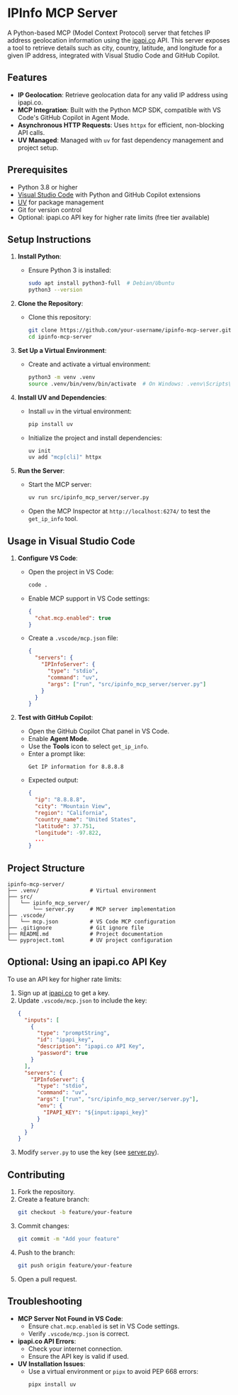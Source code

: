 
# IPInfo MCP Server

A Python-based MCP (Model Context Protocol) server that fetches IP address geolocation information using the [ipapi.co](https://ipapi.co/) API. This server exposes a tool to retrieve details such as city, country, latitude, and longitude for a given IP address, integrated with Visual Studio Code and GitHub Copilot.

## Features

- **IP Geolocation**: Retrieve geolocation data for any valid IP address using ipapi.co.
- **MCP Integration**: Built with the Python MCP SDK, compatible with VS Code's GitHub Copilot in Agent Mode.
- **Asynchronous HTTP Requests**: Uses `httpx` for efficient, non-blocking API calls.
- **UV Managed**: Managed with `uv` for fast dependency management and project setup.

## Prerequisites

- Python 3.8 or higher
- [Visual Studio Code](https://code.visualstudio.com/) with Python and GitHub Copilot extensions
- [UV](https://docs.astral.sh/uv/) for package management
- Git for version control
- Optional: ipapi.co API key for higher rate limits (free tier available)

## Setup Instructions

1. **Install Python**:
   - Ensure Python 3 is installed:
     ```bash
     sudo apt install python3-full  # Debian/Ubuntu
     python3 --version
     ```

2. **Clone the Repository**:
   - Clone this repository:
     ```bash
     git clone https://github.com/your-username/ipinfo-mcp-server.git
     cd ipinfo-mcp-server
     ```

3. **Set Up a Virtual Environment**:
   - Create and activate a virtual environment:
     ```bash
     python3 -m venv .venv
     source .venv/bin/venv/bin/activate  # On Windows: .venv\Scripts\activate
     ```

4. **Install UV and Dependencies**:
   - Install `uv` in the virtual environment:
     ```bash
     pip install uv
     ```
   - Initialize the project and install dependencies:
     ```bash
     uv init
     uv add "mcp[cli]" httpx
     ```

5. **Run the Server**:
   - Start the MCP server:
     ```bash
     uv run src/ipinfo_mcp_server/server.py
     ```
   - Open the MCP Inspector at `http://localhost:6274/` to test the `get_ip_info` tool.

## Usage in Visual Studio Code

1. **Configure VS Code**:
   - Open the project in VS Code:
     ```bash
     code .
     ```
   - Enable MCP support in VS Code settings:
     ```json
     {
       "chat.mcp.enabled": true
     }
     ```
   - Create a `.vscode/mcp.json` file:
     ```json
     {
       "servers": {
         "IPInfoServer": {
           "type": "stdio",
           "command": "uv",
           "args": ["run", "src/ipinfo_mcp_server/server.py"]
         }
       }
     }
     ```

2. **Test with GitHub Copilot**:
   - Open the GitHub Copilot Chat panel in VS Code.
   - Enable **Agent Mode**.
   - Use the **Tools** icon to select `get_ip_info`.
   - Enter a prompt like:
     ```
     Get IP information for 8.8.8.8
     ```
   - Expected output:
     ```json
     {
       "ip": "8.8.8.8",
       "city": "Mountain View",
       "region": "California",
       "country_name": "United States",
       "latitude": 37.751,
       "longitude": -97.822,
       ...
     }
     ```

## Project Structure

```
ipinfo-mcp-server/
├── .venv/                # Virtual environment
├── src/
│   └── ipinfo_mcp_server/
│       └── server.py     # MCP server implementation
├── .vscode/
│   └── mcp.json          # VS Code MCP configuration
├── .gitignore            # Git ignore file
├── README.md             # Project documentation
└── pyproject.toml        # UV project configuration
```

## Optional: Using an ipapi.co API Key

To use an API key for higher rate limits:
1. Sign up at [ipapi.co](https://ipapi.co/) to get a key.
2. Update `.vscode/mcp.json` to include the key:
   ```json
   {
     "inputs": [
       {
         "type": "promptString",
         "id": "ipapi_key",
         "description": "ipapi.co API Key",
         "password": true
       }
     ],
     "servers": {
       "IPInfoServer": {
         "type": "stdio",
         "command": "uv",
         "args": ["run", "src/ipinfo_mcp_server/server.py"],
         "env": {
           "IPAPI_KEY": "${input:ipapi_key}"
         }
       }
     }
   }
   ```
3. Modify `server.py` to use the key (see [server.py](#)).

## Contributing

1. Fork the repository.
2. Create a feature branch:
   ```bash
   git checkout -b feature/your-feature
   ```
3. Commit changes:
   ```bash
   git commit -m "Add your feature"
   ```
4. Push to the branch:
   ```bash
   git push origin feature/your-feature
   ```
5. Open a pull request.

## Troubleshooting

- **MCP Server Not Found in VS Code**:
  - Ensure `chat.mcp.enabled` is set in VS Code settings.
  - Verify `.vscode/mcp.json` is correct.
- **ipapi.co API Errors**:
  - Check your internet connection.
  - Ensure the API key is valid if used.
- **UV Installation Issues**:
  - Use a virtual environment or `pipx` to avoid PEP 668 errors:
    ```bash
    pipx install uv
    ```
